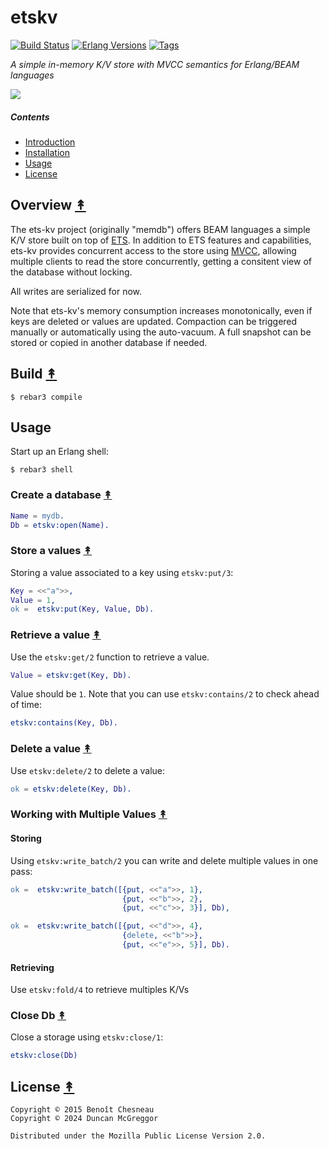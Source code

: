 # etskv

[![Build Status][gh-actions-badge]][gh-actions]
[![Erlang Versions][erlang-badge]][versions]
[![Tags][github-tags-badge]][github-tags]

*A simple in-memory K/V store with MVCC semantics for Erlang/BEAM languages*

[![][logo]][logo-large]

##### Contents

* [Introduction](#introduction-)
* [Installation](#installation-)
* [Usage](#usage-)
* [License](#license-)

## Overview [&#x219F;](#contents)

The ets-kv project (originally "memdb") offers BEAM languages a simple K/V store built on top of [ETS](http://www.erlang.org/doc/man/ets.html). In addition to ETS features and capabilities, ets-kv provides concurrent access to the store using [MVCC](https://en.wikipedia.org/wiki/Multiversion_concurrency_control), allowing multiple clients to read the store concurrently, getting a consitent view of the database without locking.

All writes are serialized for now.

Note that ets-kv's memory consumption increases monotonically, even if keys are deleted or values are updated. Compaction can be
triggered manually or automatically using the auto-vacuum. A full snapshot can be stored or copied in another database
if needed.

## Build [&#x219F;](#contents)

```shell
$ rebar3 compile
```

## Usage


Start up an Erlang shell:

``` shell
$ rebar3 shell
```

### Create a database [&#x219F;](#contents)

```erl
Name = mydb.
Db = etskv:open(Name).
```

### Store a values [&#x219F;](#contents)

Storing a value associated to a key using `etskv:put/3`:

```erl
Key = <<"a">>,
Value = 1,
ok =  etskv:put(Key, Value, Db).
```

### Retrieve a value [&#x219F;](#contents)

Use the `etskv:get/2` function to retrieve a value.

```erl
Value = etskv:get(Key, Db).
```

Value should be `1`. Note that you can use `etskv:contains/2` to check ahead of time:

``` erl
etskv:contains(Key, Db).
```

### Delete a value [&#x219F;](#contents)

Use `etskv:delete/2` to delete a value:

```erl
ok = etskv:delete(Key, Db).
```

### Working with Multiple Values [&#x219F;](#contents)

#### Storing

Using `etskv:write_batch/2` you can write and delete multiple values in one
pass:

```erl
ok =  etskv:write_batch([{put, <<"a">>, 1},
                         {put, <<"b">>, 2},
                         {put, <<"c">>, 3}], Db),

ok =  etskv:write_batch([{put, <<"d">>, 4},
                         {delete, <<"b">>},
                         {put, <<"e">>, 5}], Db).
```

#### Retrieving

Use `etskv:fold/4` to retrieve multiples K/Vs

### Close Db [&#x219F;](#contents)

Close a storage using `etskv:close/1`:

```erl
etskv:close(Db)
```

## License [&#x219F;](#contents)

```
Copyright © 2015 Benoît Chesneau
Copyright © 2024 Duncan McGreggor

Distributed under the Mozilla Public License Version 2.0.
```

[//]: ---Named-Links---

[logo]: priv/images/logo.png
[logo-large]: priv/images/logo-large.png
[gh-actions-badge]: https://github.com/erlsci/ets-kv/workflows/ci%2Fcd/badge.svg
[gh-actions]: https://github.com/erlsci/ets-kv/actions
[erlang-badge]: https://img.shields.io/badge/erlang-21%20to%2026-blue.svg
[versions]: https://github.com/erlsci/ets-kv/blob/master/.github/workflows/cicd.yml
[github-tags]: https://github.com/erlsci/ets-kv/tags
[github-tags-badge]: https://img.shields.io/github/tag/erlsci/ets-kv.svg

